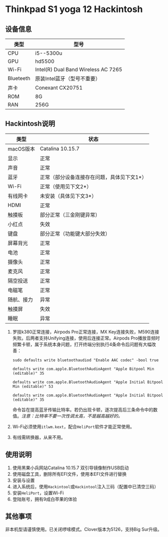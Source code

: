 # Thinkpad S1 yoga 12 Hackintosh

## 设备信息

| 类型      | 型号                                |
| --------- | ----------------------------------- |
| CPU       | i5--5300u                           |
| GPU       | hd5500                              |
| Wi-Fi     | Intel(R) Dual Band Wireless AC 7265 |
| Blueteeth | 原装Intel蓝牙（型号不重要）         |
| 声卡      | Conexant CX20751                    |
| ROM       | 8G                                  |
| RAN       | 256G                                |

## Hackintosh说明

| 类型       | 状态                                       |
| ---------- | ------------------------------------------ |
| macOS版本  | Catalina 10.15.7                           |
| 显示       | 正常                                       |
| 声音       | 正常                                       |
| 蓝牙       | 正常（部分设备连接存在问题，具体见下文1*） |
| Wi-Fi      | 正常（使用见下文2*）                       |
| 有线网卡   | 未安装（具体见下文3*）                     |
| HDMI       | 正常                                       |
| 触摸板     | 部分正常（三金刚键异常）                   |
| 小红点     | 失效                                       |
| 键盘       | 部分正常（功能键大部分失效）               |
| 屏幕背光   | 正常                                       |
| 电池       | 正常                                       |
| 摄像头     | 正常                                       |
| 麦克风     | 正常                                       |
| 隔空投送   | 正常                                       |
| 电磁笔     | 正常                                       |
| 随航、接力 | 异常                                       |
| 触摸屏     | 失效                                       |
| 睡眠       | 异常                                       |

1. 罗技k380正常连接，Airpods Pro正常连接，MX Key连接失败，M590连接失败。后两者支持Unifying连接，使用后连接正常。Airpods Pro播放音频时频繁卡顿，属于系统本身问题，打开终端分别执行4条命令后问题有大幅改善：

   `sudo defaults write bluetoothaudiod "Enable AAC codec" -bool true`

   `defaults write com.apple.BluetoothAudioAgent "Apple Bitpool Min (editable)" 35`

   `defaults write com.apple.BluetoothAudioAgent "Apple Initial Bitpool Min (editable)" 53`

   `defaults write com.apple.BluetoothAudioAgent "Apple Initial Bitpool (editable)" 35`

   命令旨在提高蓝牙传输比特率。若仍出现卡顿，逐次提高后三条命令中的数值。*注意：比特率不要一次性调太高，不是越高越好的。*

2. Wi-Fi必须使用`itlwm.kext`，配合`HeliPort`软件才能正常使用。

3. 有线需转换器，从来不用。

## 使用说明

1. 使用黑果小兵网站Catalina 10.15.7 双引导镜像制作USB启动
2. 使用磁盘工具，删除所有EFI文件，使用本EFI文件进行替换
3. 安装与设置
4. 进入系统后，使用`Hackintool`或`Hackintool`注入三码（配置中已清空三码）
5. 安装`HeliPort`，设置Wi-Fi
6. 登陆账号，拥有9成白苹果的体验

## 其他事项

非本机型请谨慎使用。已关闭啰嗦模式。Clover版本为5126，支持Big Sur升级。

